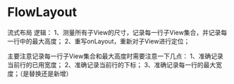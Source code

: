 # FlowLayout
流式布局
逻辑：
1、测量所有子View的尺寸，记录每一行子View集合，并记录每一行中的最大高度；
2、重写onLayout，重新对子View进行定位；

主要注意记录每一行子View集合和最大高度时需要注意一下几点：
1、准确记录当前行的已用宽度；
2、准确记录当前行的下标；
3、准确记录每一行的最大宽度；（是替换还是新增）

